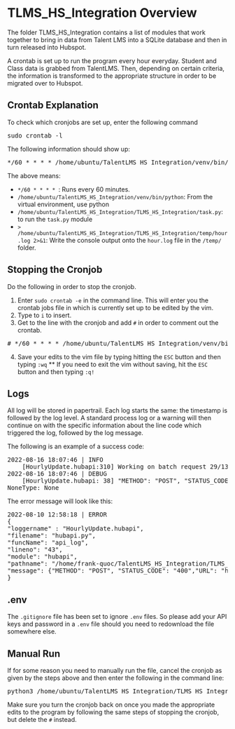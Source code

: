 # TLMS_HS_Integration Overview

The folder TLMS_HS_Integration contains a list of modules that work together to bring in data from Talent LMS into a SQLite database and then in turn released into Hubspot.

A crontab is set up to run the program every hour everyday. Student and Class data is grabbed from TalentLMS. Then, depending on certain criteria, the information is transformed to 
the appropriate structure in order to be migrated over to Hubspot.

## Crontab Explanation

To check which cronjobs are set up, enter the following command <br />
<pre>
sudo crontab -l 
</pre>

The following information should show up:
<pre>
*/60 * * * * /home/ubuntu/TalentLMS_HS_Integration/venv/bin/python /home/ubuntu/TalentLMS_HS_Integration/TLMS_HS_Integration/task.py > /home/ubuntu/TalentLMS_HS_Integration/TLMS_HS_Integration/temp/hour.log 2>&1
</pre>
The above means:  
  *  ```*/60 * * * * ```: Runs every 60 minutes.
  *  ```/home/ubuntu/TalentLMS_HS_Integration/venv/bin/python```: From the virtual environment, use python
  *  ```/home/ubuntu/TalentLMS_HS_Integration/TLMS_HS_Integration/task.py```: to run the ```task.py``` module
  *  ```> /home/ubuntu/TalentLMS_HS_Integration/TLMS_HS_Integration/temp/hour.log 2>&1```: Write the console output onto the ```hour.log``` file in the ```/temp/``` folder.

## Stopping the Cronjob
Do the following in order to stop the cronjob.
1. Enter ```sudo crontab -e``` in the command line. This will enter you the crontab jobs file in which is currently set up to be edited by the vim.
2. Type to ```i``` to insert.
3. Get to the line with the cronjob and add ```#``` in order to comment out the crontab.
<pre>
# */60 * * * * /home/ubuntu/TalentLMS_HS_Integration/venv/bin/python /home/ubuntu/TalentLMS_HS_Integration/TLMS_HS_Integration/task.py > /home/ubuntu/TalentLMS_HS_Integration/TLMS_HS_Integration/temp/hour.log 2>&1
</pre>
4. Save your edits to the vim file by typing hitting the ```ESC``` button and then typing ```:wq```
** If you need to exit the vim without saving, hit the ```ESC``` button and then typing ```:q!```

## Logs 
All log will be stored in papertrail. Each log starts the same: the timestamp is followed by the log level. A standard process log or a warning will then continue 
on with the specific information about the line code which triggered the log, followed by the log message. 

The following is an example of a success code:
<pre>
2022-08-16 18:07:46 | INFO
    [HourlyUpdate.hubapi:310] Working on batch request 29/135...
2022-08-16 18:07:46 | DEBUG
    [HourlyUpdate.hubapi: 38] "METHOD": "POST", "STATUS_CODE": "201","URL": "https://api.hubapi.com/crm/v3/associations/courses/2-7353817/batch/create"
NoneType: None
</pre>
The error message will look like this: 
<pre>
2022-08-10 12:58:18 | ERROR
{
"loggername" : "HourlyUpdate.hubapi",
"filename": "hubapi.py",
"funcName": "api_log",
"lineno": "43",
"module": "hubapi",
"pathname": "/home/frank-quoc/TalentLMS_HS_Integration/TLMS_HS_Integration/hubapi.py,"
"message": {"METHOD": "POST", "STATUS_CODE": "400","URL": "https://api.hubapi.com/crm/v3/objects/contacts","FAIL RESPONSE": "{"status":"error","message":"Property values were not valid: [{\"isValid\":false,\"message\":\"Email address example.lcom is invalid\",\"error\":\"INVALID_EMAIL\",\"name\":\"email\"}]","correlationId":"c8617a85-58a6-4a95-b619-e7d3594c170c","category":"VALIDATION_ERROR"}","PAYLOAD": {'properties': {'talentlms_user_id': 935, 'firstname': 'Example', 'lastname': 'Example', 'login': 'example.lcom ', 'email': 'example.lcom ', 'most_recent_linkedin_badge': None}}}
}
</pre>

## .env
The ```.gitignore``` file has been set to ignore ```.env``` files. So please add your API keys and password in a ```.env``` file should you need to redownload the file 
somewhere else.

## Manual Run
If for some reason you need to manually run the file, cancel the cronjob as given by the steps above and then enter the following in the command line:
<pre>
python3 /home/ubuntu/TalentLMS_HS_Integration/TLMS_HS_Integration/task.py
</pre>

Make sure you turn the cronjob back on once you made the appropriate edits to the program by following the same steps of stopping the cronjob, but delete the ```#```
instead.
